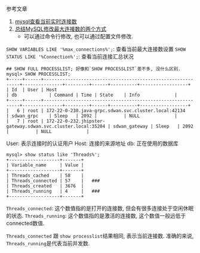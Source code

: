 参考文章

1. [mysql查看当前实时连接数](https://www.cnblogs.com/jimmyshan-study/p/11013662.html)
2. [总结MySQL修改最大连接数的两个方式](https://www.cnblogs.com/justuntil/p/8809249.html)
    - 可以通过命令行修改, 也可以通过配置文件修改.

`SHOW VARIABLES LIKE '%max_connections%';`: 查看当前最大连接数设置
`SHOW STATUS LIKE '%Connection%';`: 查看当前连接汇总状况

```
## SHOW FULL PROCESSLIST; 好像和`SHOW PROCESSLIST`差不多, 没什么区别.
mysql> SHOW PROCESSLIST;
+-----+------+-------------------------------------------------------------+---------------+---------+------+----------+------------------+
| Id  | User | Host                                                        | db            | Command | Time | State    | Info             |
+-----+------+-------------------------------------------------------------+---------------+---------+------+----------+------------------+
|   6 | root | 172-22-0-230.java-grpc.sdwan.svc.cluster.local:42134        | sdwan_grpc    | Sleep   | 2092 |          | NULL             |
|   7 | root | 172-22-0-232.jhipster-gateway.sdwan.svc.cluster.local:35204 | sdwan_gateway | Sleep   | 2092 |          | NULL             |
```

User: 表示连接时的认证用户
Host: 连接的来源地址
db: 正在使用的数据库

```
mysql> show status like 'Threads%';
+-------------------+-------+  
| Variable_name     | Value |  
+-------------------+-------+  
| Threads_cached    | 58    |  
| Threads_connected | 57    |   ###   
| Threads_created   | 3676  |  
| Threads_running   | 4     |   ###   
+-------------------+-------+  

```

`Threads_connected`: 这个数值指的是打开的连接数, 但会有很多连接处于空闲休眠的状态.
`Threads_running`: 这个数值指的是激活的连接数, 这个数值一般远低于connected数值.

`Threads_connected` 跟 `show processlist`结果相同, 表示当前连接数. 准确的来说, `Threads_running`是代表当前并发数.
